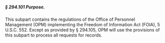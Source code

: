##### § 294.101 Purpose. #####

This subpart contains the regulations of the Office of Personnel Management (OPM) implementing the Freedom of Information Act (FOIA), 5 U.S.C. 552. Except as provided by § 294.105, OPM will use the provisions of this subpart to process all requests for records.